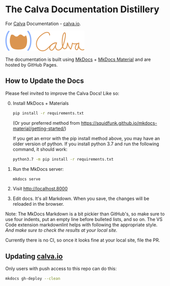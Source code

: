 # The Calva Documentation Distillery

For [Calva](https://github.com/BetterThanTomorrow/calva) Documentation - [calva.io](https://calva.io).

[![Calva Logo](/docs/images/calva-64h.png)](https://github.com/BetterThanTomorrow/calva)

The documentation is built using [MkDocs](https://www.mkdocs.org) + [MkDocs Material](https://squidfunk.github.io/mkdocs-material/) and are hosted by GitHub Pages.

## How to Update the Docs

Please feel invited to improve the Calva Docs! Like so:

0. Install MkDocs + Materials

    ```sh
    pip install -r requirements.txt
    ````

    (Or your preferred method from https://squidfunk.github.io/mkdocs-material/getting-started/)

    If you get an error with the pip install method above, you may have an older version of python. If you install python 3.7 and run the following command, it should work:

    ```sh
    python3.7 -m pip install -r requirements.txt
    ```

0. Run the MkDocs server:

    ```sh
    mkdocs serve
    ```

0. Visit http://localhost.8000
0. Edit docs. It's all Markdown. When you save, the changes will be reloaded in the browser.

Note: The MkDocs Markdown is a bit pickier than GitHub's, so make sure to use four indents, put an empty line before bulleted lists, and so on. The VS Code extension markdownlint helps with following the appropriate style. _And make sure to check the results at your local site._

Currently there is no CI, so once it looks fine at your local site, file the PR.

## Updating [calva.io](https://calva.io)

Only users with push access to this repo can do this:

```sh
mkdocs gh-deploy --clean
```
